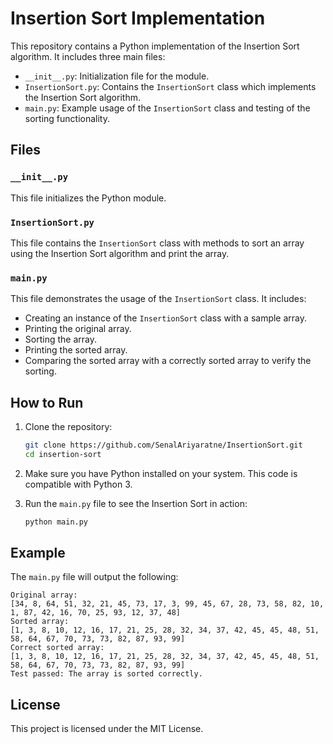 
# Insertion Sort Implementation

This repository contains a Python implementation of the Insertion Sort algorithm. It includes three main files:

- `__init__.py`: Initialization file for the module.
- `InsertionSort.py`: Contains the `InsertionSort` class which implements the Insertion Sort algorithm.
- `main.py`: Example usage of the `InsertionSort` class and testing of the sorting functionality.

## Files

### `__init__.py`

This file initializes the Python module.

### `InsertionSort.py`

This file contains the `InsertionSort` class with methods to sort an array using the Insertion Sort algorithm and print the array.

### `main.py`

This file demonstrates the usage of the `InsertionSort` class. It includes:
- Creating an instance of the `InsertionSort` class with a sample array.
- Printing the original array.
- Sorting the array.
- Printing the sorted array.
- Comparing the sorted array with a correctly sorted array to verify the sorting.

## How to Run

1. Clone the repository:
   ```sh
   git clone https://github.com/SenalAriyaratne/InsertionSort.git
   cd insertion-sort
   ```

2. Make sure you have Python installed on your system. This code is compatible with Python 3.

3. Run the `main.py` file to see the Insertion Sort in action:
   ```sh
   python main.py
   ```

## Example

The `main.py` file will output the following:

```
Original array:
[34, 8, 64, 51, 32, 21, 45, 73, 17, 3, 99, 45, 67, 28, 73, 58, 82, 10, 1, 87, 42, 16, 70, 25, 93, 12, 37, 48]
Sorted array:
[1, 3, 8, 10, 12, 16, 17, 21, 25, 28, 32, 34, 37, 42, 45, 45, 48, 51, 58, 64, 67, 70, 73, 73, 82, 87, 93, 99]
Correct sorted array:
[1, 3, 8, 10, 12, 16, 17, 21, 25, 28, 32, 34, 37, 42, 45, 45, 48, 51, 58, 64, 67, 70, 73, 73, 82, 87, 93, 99]
Test passed: The array is sorted correctly.
```

## License

This project is licensed under the MIT License.
